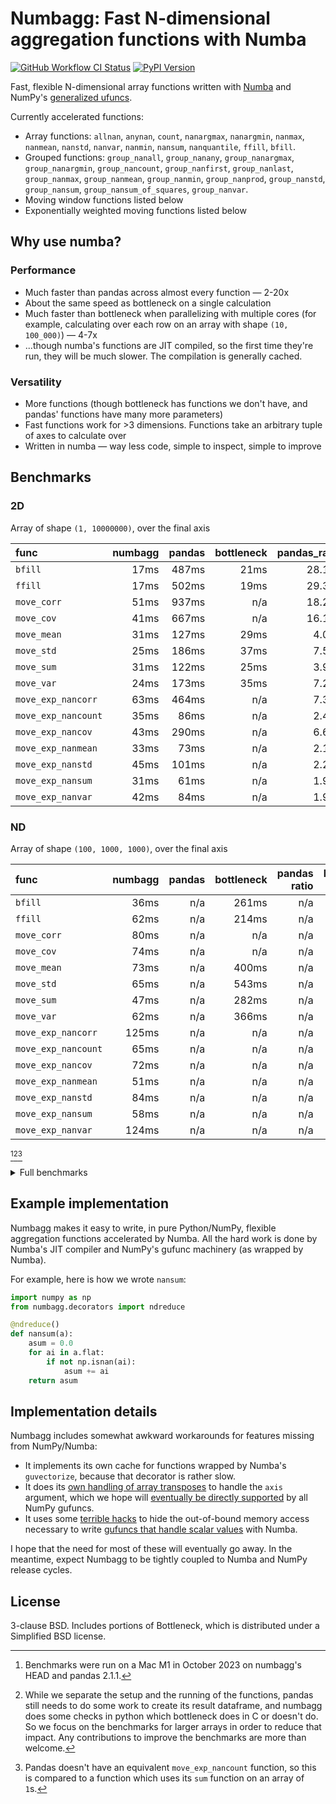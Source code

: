 # Numbagg: Fast N-dimensional aggregation functions with Numba

[![GitHub Workflow CI Status](https://img.shields.io/github/actions/workflow/status/numbagg/numbagg/test.yaml?branch=main&logo=github&style=for-the-badge)](https://github.com/numbagg/numbagg/actions/workflows/test.yaml)
[![PyPI Version](https://img.shields.io/pypi/v/numbagg?style=for-the-badge)](https://pypi.python.org/pypi/numbagg/)

Fast, flexible N-dimensional array functions written with
[Numba](https://github.com/numba/numba) and NumPy's [generalized
ufuncs](http://docs.scipy.org/doc/numpy/reference/c-api.generalized-ufuncs.html).

Currently accelerated functions:

- Array functions: `allnan`, `anynan`, `count`, `nanargmax`,
  `nanargmin`, `nanmax`, `nanmean`, `nanstd`, `nanvar`, `nanmin`,
  `nansum`, `nanquantile`, `ffill`, `bfill`.
- Grouped functions: `group_nanall`, `group_nanany`, `group_nanargmax`,
  `group_nanargmin`, `group_nancount`, `group_nanfirst`, `group_nanlast`,
  `group_nanmax`, `group_nanmean`, `group_nanmin`, `group_nanprod`,
  `group_nanstd`, `group_nansum`, `group_nansum_of_squares`, `group_nanvar`.
- Moving window functions listed below
- Exponentially weighted moving functions listed below

## Why use numba?

### Performance

- Much faster than pandas across almost every function — 2-20x
- About the same speed as bottleneck on a single calculation
- Much faster than bottleneck when parallelizing with multiple cores (for
  example, calculating over each row on an array with shape `(10, 100_000)`) — 4-7x
- ...though numba's functions are JIT compiled, so the first time they're
  run, they will be much slower. The compilation is generally cached.

### Versatility

- More functions (though bottleneck has functions we don't have, and pandas' functions
  have many more parameters)
- Fast functions work for >3 dimensions. Functions take an arbitrary tuple of
  axes to calculate over
- Written in numba — way less code, simple to inspect, simple to improve

## Benchmarks

### 2D

Array of shape `(1, 10000000)`, over the final axis

| func                | numbagg | pandas | bottleneck | pandas_ratio | bottleneck_ratio |
| :------------------ | ------: | -----: | ---------: | -----------: | ---------------: |
| `bfill`             |    17ms |  487ms |       21ms |       28.12x |            1.24x |
| `ffill`             |    17ms |  502ms |       19ms |       29.32x |            1.14x |
| `move_corr`         |    51ms |  937ms |        n/a |       18.25x |              n/a |
| `move_cov`          |    41ms |  667ms |        n/a |       16.16x |              n/a |
| `move_mean`         |    31ms |  127ms |       29ms |        4.06x |            0.92x |
| `move_std`          |    25ms |  186ms |       37ms |        7.58x |            1.52x |
| `move_sum`          |    31ms |  122ms |       25ms |        3.97x |            0.81x |
| `move_var`          |    24ms |  173ms |       35ms |        7.23x |            1.47x |
| `move_exp_nancorr`  |    63ms |  464ms |        n/a |        7.37x |              n/a |
| `move_exp_nancount` |    35ms |   86ms |        n/a |        2.47x |              n/a |
| `move_exp_nancov`   |    43ms |  290ms |        n/a |        6.69x |              n/a |
| `move_exp_nanmean`  |    33ms |   73ms |        n/a |        2.17x |              n/a |
| `move_exp_nanstd`   |    45ms |  101ms |        n/a |        2.24x |              n/a |
| `move_exp_nansum`   |    31ms |   61ms |        n/a |        1.95x |              n/a |
| `move_exp_nanvar`   |    42ms |   84ms |        n/a |        1.98x |              n/a |

### ND

Array of shape `(100, 1000, 1000)`, over the final axis

| func                | numbagg | pandas | bottleneck | pandas ratio | bottleneck ratio |
| :------------------ | ------: | -----: | ---------: | -----------: | ---------------: |
| `bfill`             |    36ms |    n/a |      261ms |          n/a |            7.28x |
| `ffill`             |    62ms |    n/a |      214ms |          n/a |            3.44x |
| `move_corr`         |    80ms |    n/a |        n/a |          n/a |              n/a |
| `move_cov`          |    74ms |    n/a |        n/a |          n/a |              n/a |
| `move_mean`         |    73ms |    n/a |      400ms |          n/a |            5.46x |
| `move_std`          |    65ms |    n/a |      543ms |          n/a |            8.30x |
| `move_sum`          |    47ms |    n/a |      282ms |          n/a |            6.03x |
| `move_var`          |    62ms |    n/a |      366ms |          n/a |            5.94x |
| `move_exp_nancorr`  |   125ms |    n/a |        n/a |          n/a |              n/a |
| `move_exp_nancount` |    65ms |    n/a |        n/a |          n/a |              n/a |
| `move_exp_nancov`   |    72ms |    n/a |        n/a |          n/a |              n/a |
| `move_exp_nanmean`  |    51ms |    n/a |        n/a |          n/a |              n/a |
| `move_exp_nanstd`   |    84ms |    n/a |        n/a |          n/a |              n/a |
| `move_exp_nansum`   |    58ms |    n/a |        n/a |          n/a |              n/a |
| `move_exp_nanvar`   |   124ms |    n/a |        n/a |          n/a |              n/a |

[^1][^2][^3]

<details>
<summary>Full benchmarks</summary>

### All

| func                |                  shape |      size | numbagg | pandas | bottleneck | pandas_ratio | bottleneck_ratio |
| :------------------ | ---------------------: | --------: | ------: | -----: | ---------: | -----------: | ---------------: |
| `bfill`             |              (1, 1000) |      1000 |     0ms |    0ms |        0ms |        2.21x |            0.02x |
|                     |          (10, 1000000) |  10000000 |     5ms |   81ms |       22ms |       14.92x |            3.97x |
|                     |          (1, 10000000) |  10000000 |    17ms |  487ms |       21ms |       28.12x |            1.24x |
|                     | (10, 10, 10, 10, 1000) |  10000000 |     5ms |    n/a |       23ms |          n/a |            4.83x |
|                     |      (100, 1000, 1000) | 100000000 |    36ms |    n/a |      261ms |          n/a |            7.28x |
| `ffill`             |              (1, 1000) |      1000 |     0ms |    0ms |        0ms |        3.07x |            0.02x |
|                     |          (10, 1000000) |  10000000 |     4ms |   77ms |       19ms |       21.89x |            5.34x |
|                     |          (1, 10000000) |  10000000 |    17ms |  502ms |       19ms |       29.32x |            1.14x |
|                     | (10, 10, 10, 10, 1000) |  10000000 |     4ms |    n/a |       20ms |          n/a |            4.41x |
|                     |      (100, 1000, 1000) | 100000000 |    62ms |    n/a |      214ms |          n/a |            3.44x |
| `move_corr`         |              (1, 1000) |      1000 |     0ms |    0ms |        n/a |        9.84x |              n/a |
|                     |          (10, 1000000) |  10000000 |     9ms |  964ms |        n/a |      105.22x |              n/a |
|                     |          (1, 10000000) |  10000000 |    51ms |  937ms |        n/a |       18.25x |              n/a |
|                     | (10, 10, 10, 10, 1000) |  10000000 |    14ms |    n/a |        n/a |          n/a |              n/a |
|                     |      (100, 1000, 1000) | 100000000 |    80ms |    n/a |        n/a |          n/a |              n/a |
| `move_cov`          |              (1, 1000) |      1000 |     0ms |    0ms |        n/a |        7.23x |              n/a |
|                     |          (10, 1000000) |  10000000 |     9ms |  655ms |        n/a |       74.77x |              n/a |
|                     |          (1, 10000000) |  10000000 |    41ms |  667ms |        n/a |       16.16x |              n/a |
|                     | (10, 10, 10, 10, 1000) |  10000000 |    10ms |    n/a |        n/a |          n/a |              n/a |
|                     |      (100, 1000, 1000) | 100000000 |    74ms |    n/a |        n/a |          n/a |              n/a |
| `move_mean`         |              (1, 1000) |      1000 |     0ms |    0ms |        0ms |        1.55x |            0.02x |
|                     |          (10, 1000000) |  10000000 |     6ms |  126ms |       28ms |       20.95x |            4.58x |
|                     |          (1, 10000000) |  10000000 |    31ms |  127ms |       29ms |        4.06x |            0.92x |
|                     | (10, 10, 10, 10, 1000) |  10000000 |     6ms |    n/a |       27ms |          n/a |            4.62x |
|                     |      (100, 1000, 1000) | 100000000 |    73ms |    n/a |      400ms |          n/a |            5.46x |
| `move_std`          |              (1, 1000) |      1000 |     0ms |    0ms |        0ms |        1.57x |            0.05x |
|                     |          (10, 1000000) |  10000000 |     5ms |  187ms |       37ms |       39.33x |            7.75x |
|                     |          (1, 10000000) |  10000000 |    25ms |  186ms |       37ms |        7.58x |            1.52x |
|                     | (10, 10, 10, 10, 1000) |  10000000 |     6ms |    n/a |       34ms |          n/a |            6.09x |
|                     |      (100, 1000, 1000) | 100000000 |    65ms |    n/a |      543ms |          n/a |            8.30x |
| `move_sum`          |              (1, 1000) |      1000 |     0ms |    0ms |        0ms |        1.74x |            0.02x |
|                     |          (10, 1000000) |  10000000 |     7ms |  119ms |       24ms |       16.41x |            3.37x |
|                     |          (1, 10000000) |  10000000 |    31ms |  122ms |       25ms |        3.97x |            0.81x |
|                     | (10, 10, 10, 10, 1000) |  10000000 |     6ms |    n/a |       25ms |          n/a |            3.99x |
|                     |      (100, 1000, 1000) | 100000000 |    47ms |    n/a |      282ms |          n/a |            6.03x |
| `move_var`          |              (1, 1000) |      1000 |     0ms |    0ms |        0ms |        1.81x |            0.06x |
|                     |          (10, 1000000) |  10000000 |     5ms |  174ms |       35ms |       32.90x |            6.53x |
|                     |          (1, 10000000) |  10000000 |    24ms |  173ms |       35ms |        7.23x |            1.47x |
|                     | (10, 10, 10, 10, 1000) |  10000000 |     5ms |    n/a |       34ms |          n/a |            6.40x |
|                     |      (100, 1000, 1000) | 100000000 |    62ms |    n/a |      366ms |          n/a |            5.94x |
| `move_exp_nancorr`  |              (1, 1000) |      1000 |     0ms |    0ms |        n/a |        6.67x |              n/a |
|                     |          (10, 1000000) |  10000000 |    11ms |  464ms |        n/a |       42.03x |              n/a |
|                     |          (1, 10000000) |  10000000 |    63ms |  464ms |        n/a |        7.37x |              n/a |
|                     | (10, 10, 10, 10, 1000) |  10000000 |    15ms |    n/a |        n/a |          n/a |              n/a |
|                     |      (100, 1000, 1000) | 100000000 |   125ms |    n/a |        n/a |          n/a |              n/a |
| `move_exp_nancount` |              (1, 1000) |      1000 |     0ms |    0ms |        n/a |        1.86x |              n/a |
|                     |          (10, 1000000) |  10000000 |     6ms |   89ms |        n/a |       14.52x |              n/a |
|                     |          (1, 10000000) |  10000000 |    35ms |   86ms |        n/a |        2.47x |              n/a |
|                     | (10, 10, 10, 10, 1000) |  10000000 |     9ms |    n/a |        n/a |          n/a |              n/a |
|                     |      (100, 1000, 1000) | 100000000 |    65ms |    n/a |        n/a |          n/a |              n/a |
| `move_exp_nancov`   |              (1, 1000) |      1000 |     0ms |    0ms |        n/a |        7.77x |              n/a |
|                     |          (10, 1000000) |  10000000 |    10ms |  307ms |        n/a |       31.26x |              n/a |
|                     |          (1, 10000000) |  10000000 |    43ms |  290ms |        n/a |        6.69x |              n/a |
|                     | (10, 10, 10, 10, 1000) |  10000000 |    10ms |    n/a |        n/a |          n/a |              n/a |
|                     |      (100, 1000, 1000) | 100000000 |    72ms |    n/a |        n/a |          n/a |              n/a |
| `move_exp_nanmean`  |              (1, 1000) |      1000 |     0ms |    0ms |        n/a |        1.35x |              n/a |
|                     |          (10, 1000000) |  10000000 |     8ms |   88ms |        n/a |       10.44x |              n/a |
|                     |          (1, 10000000) |  10000000 |    33ms |   73ms |        n/a |        2.17x |              n/a |
|                     | (10, 10, 10, 10, 1000) |  10000000 |     6ms |    n/a |        n/a |          n/a |              n/a |
|                     |      (100, 1000, 1000) | 100000000 |    51ms |    n/a |        n/a |          n/a |              n/a |
| `move_exp_nanstd`   |              (1, 1000) |      1000 |     0ms |    0ms |        n/a |        1.93x |              n/a |
|                     |          (10, 1000000) |  10000000 |    10ms |   96ms |        n/a |        9.64x |              n/a |
|                     |          (1, 10000000) |  10000000 |    45ms |  101ms |        n/a |        2.24x |              n/a |
|                     | (10, 10, 10, 10, 1000) |  10000000 |    10ms |    n/a |        n/a |          n/a |              n/a |
|                     |      (100, 1000, 1000) | 100000000 |    84ms |    n/a |        n/a |          n/a |              n/a |
| `move_exp_nansum`   |              (1, 1000) |      1000 |     0ms |    0ms |        n/a |        1.38x |              n/a |
|                     |          (10, 1000000) |  10000000 |     6ms |   66ms |        n/a |       11.12x |              n/a |
|                     |          (1, 10000000) |  10000000 |    31ms |   61ms |        n/a |        1.95x |              n/a |
|                     | (10, 10, 10, 10, 1000) |  10000000 |     6ms |    n/a |        n/a |          n/a |              n/a |
|                     |      (100, 1000, 1000) | 100000000 |    58ms |    n/a |        n/a |          n/a |              n/a |
| `move_exp_nanvar`   |              (1, 1000) |      1000 |     0ms |    0ms |        n/a |        1.09x |              n/a |
|                     |          (10, 1000000) |  10000000 |     8ms |  100ms |        n/a |       12.14x |              n/a |
|                     |          (1, 10000000) |  10000000 |    42ms |   84ms |        n/a |        1.98x |              n/a |
|                     | (10, 10, 10, 10, 1000) |  10000000 |    11ms |    n/a |        n/a |          n/a |              n/a |
|                     |      (100, 1000, 1000) | 100000000 |   124ms |    n/a |        n/a |          n/a |              n/a |

[^1]:
    Benchmarks were run on a Mac M1 in October 2023 on numbagg's HEAD and
    pandas 2.1.1.

[^2]:
    While we separate the setup and the running of the functions, pandas still
    needs to do some work to create its result dataframe, and numbagg does some
    checks in python which bottleneck does in C or doesn't do. So we focus on
    the benchmarks for larger arrays in order to reduce that impact. Any
    contributions to improve the benchmarks are more than welcome.

[^3]:
    Pandas doesn't have an equivalent `move_exp_nancount` function, so this is
    compared to a function which uses its `sum` function on an array of `1`s.

</details>

## Example implementation

Numbagg makes it easy to write, in pure Python/NumPy, flexible aggregation
functions accelerated by Numba. All the hard work is done by Numba's JIT
compiler and NumPy's gufunc machinery (as wrapped by Numba).

For example, here is how we wrote `nansum`:

```python
import numpy as np
from numbagg.decorators import ndreduce

@ndreduce()
def nansum(a):
    asum = 0.0
    for ai in a.flat:
        if not np.isnan(ai):
            asum += ai
    return asum
```

## Implementation details

Numbagg includes somewhat awkward workarounds for features missing from
NumPy/Numba:

- It implements its own cache for functions wrapped by Numba's
  `guvectorize`, because that decorator is rather slow.
- It does its [own handling of array
  transposes](https://github.com/numbagg/numbagg/blob/main/numbagg/decorators.py#L69)
  to handle the `axis` argument, which we hope will [eventually be
  directly supported](https://github.com/numpy/numpy/issues/5197) by
  all NumPy gufuncs.
- It uses some [terrible
  hacks](https://github.com/numbagg/numbagg/blob/main/numbagg/transform.py) to
  hide the out-of-bound memory access necessary to write [gufuncs that handle
  scalar
  values](https://github.com/numba/numba/blob/main/numba/tests/test_guvectorize_scalar.py)
  with Numba.

I hope that the need for most of these will eventually go away. In the meantime,
expect Numbagg to be tightly coupled to Numba and NumPy release cycles.

## License

3-clause BSD. Includes portions of Bottleneck, which is distributed under a
Simplified BSD license.
